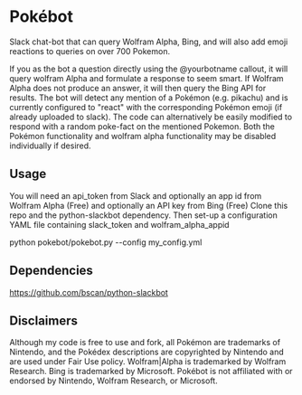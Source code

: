 Pokébot
=============
Slack chat-bot that can query Wolfram Alpha, Bing, and will also add emoji reactions to queries on over 700 Pokemon.

If you as the bot a question directly using the @yourbotname callout, it will query wolfram Alpha and formulate a response to seem smart. If Wolfram Alpha does not produce an answer, it will then query the Bing API for results. The bot will detect any mention of a Pokémon (e.g. pikachu) and is currently configured to "react" with the corresponding Pokémon emoji (if already uploaded to slack). The code can alternatively be easily modified to respond with a random poke-fact on the mentioned Pokemon. Both the Pokémon functionality and wolfram alpha functionality may be disabled individually if desired.


Usage
-------
You will need an api_token from Slack and optionally an app id from Wolfram Alpha (Free) and optionally an API key from Bing (Free)
Clone this repo and the python-slackbot dependency. Then set-up a configuration YAML file containing slack_token and wolfram_alpha_appid

  python pokebot/pokebot.py --config my_config.yml


Dependencies
-------
https://github.com/bscan/python-slackbot


Disclaimers
-------
Although my code is free to use and fork, all Pokémon are trademarks of Nintendo, and the Pokédex descriptions are copyrighted by Nintendo and are used under Fair Use policy. Wolfram|Alpha is trademarked by Wolfram Research. Bing is trademarked by Microsoft. Pokébot is not affiliated with or endorsed by Nintendo, Wolfram Research, or Microsoft.
